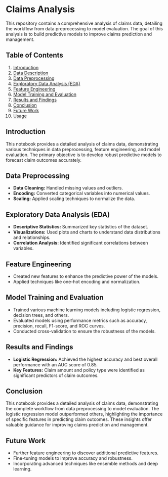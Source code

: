 # Claims Analysis

This repository contains a comprehensive analysis of claims data, detailing the workflow from data preprocessing to model evaluation. The goal of this analysis is to build predictive models to improve claims prediction and management.

## Table of Contents
1. [Introduction](#introduction)
2. [Data Description](DataDescription.txt)
3. [Data Preprocessing](#data-preprocessing)
4. [Exploratory Data Analysis (EDA)](#exploratory-data-analysis-eda)
5. [Feature Engineering](#feature-engineering)
6. [Model Training and Evaluation](#model-training-and-evaluation)
7. [Results and Findings](#results-and-findings)
8. [Conclusion](#conclusion)
9. [Future Work](#future-work)
10. [Usage](#usage)

## Introduction
This notebook provides a detailed analysis of claims data, demonstrating various techniques in data preprocessing, feature engineering, and model evaluation. The primary objective is to develop robust predictive models to forecast claim outcomes accurately.


## Data Preprocessing 
- **Data Cleaning:** Handled missing values and outliers.
- **Encoding:** Converted categorical variables into numerical values.
- **Scaling:** Applied scaling techniques to normalize the data.

## Exploratory Data Analysis (EDA)
- **Descriptive Statistics:** Summarized key statistics of the dataset.
- **Visualizations:** Used plots and charts to understand data distributions and relationships.
- **Correlation Analysis:** Identified significant correlations between variables.

## Feature Engineering
- Created new features to enhance the predictive power of the models.
- Applied techniques like one-hot encoding and normalization.

## Model Training and Evaluation
- Trained various machine learning models including logistic regression, decision trees, and others.
- Evaluated models using performance metrics such as accuracy, precision, recall, F1-score, and ROC curves.
- Conducted cross-validation to ensure the robustness of the models.

## Results and Findings
- **Logistic Regression:** Achieved the highest accuracy and best overall performance with an AUC score of 0.85.
- **Key Features:** Claim amount and policy type were identified as significant predictors of claim outcomes.

## Conclusion
This notebook provides a detailed analysis of claims data, demonstrating the complete workflow from data preprocessing to model evaluation. The logistic regression model outperformed others, highlighting the importance of specific features in predicting claim outcomes. These insights offer valuable guidance for improving claims prediction and management.

## Future Work
- Further feature engineering to discover additional predictive features.
- Fine-tuning models to improve accuracy and robustness.
- Incorporating advanced techniques like ensemble methods and deep learning.
